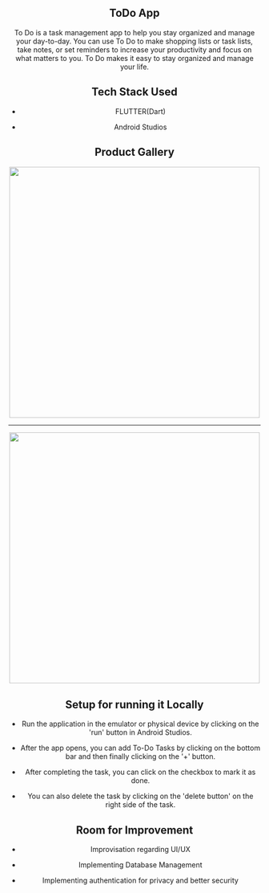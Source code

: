 <div align="center">
  
## ToDo App
<p>
To Do is a task management app to help you stay organized and manage your day-to-day. You can use To Do to make shopping lists or task lists, take notes, or set reminders to increase your productivity and focus on what matters to you. To Do makes it easy to stay organized and manage your life.
</p>
  
## Tech Stack Used
  
- FLUTTER(Dart)
  
- Android Studios
 
## Product Gallery
   <img src="https://firebasestorage.googleapis.com/v0/b/todo-app-e107c.appspot.com/o/Screenshot_1664207741.png?alt=media&token=3691bc82-a964-4a13-b8f2-3483e3297a37" height="500" border="black" />
  <br/>
  <hr>
    <img src="https://firebasestorage.googleapis.com/v0/b/todo-app-e107c.appspot.com/o/Screenshot_1664114605.png?alt=media&token=bc6209f4-b6a9-4985-b146-4668ebb3ff4a" height="500"/>
    
## Setup for running it Locally

 - Run the application in the emulator or physical device by clicking on the 'run' button in Android Studios.
 
 - After the app opens, you can add To-Do Tasks by clicking on the bottom bar and then finally clicking on the '+' button.
 
 - After completing the task,  you can click on the checkbox to mark it as done.
 
 - You can also delete the task by clicking on the 'delete button' on the right side of the task.
 
## Room for Improvement

 - Improvisation regarding UI/UX
 
 - Implementing Database Management
  
 - Implementing authentication for privacy and better security
</div>
